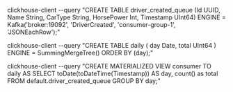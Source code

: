 clickhouse-client --query "CREATE TABLE driver_created_queue (Id UUID, Name String, CarType String, HorsePower Int, Timestamp UInt64) ENGINE = Kafka('broker:19092', 'DriverCreated', 'consumer-group-1', 'JSONEachRow');"

clickhouse-client --query "CREATE TABLE daily ( day Date, total UInt64 ) ENGINE = SummingMergeTree() ORDER BY (day);"

clickhouse-client --query "CREATE MATERIALIZED VIEW consumer TO daily AS SELECT toDate(toDateTime(Timestamp)) AS day, count() as total FROM default.driver_created_queue GROUP BY day;"